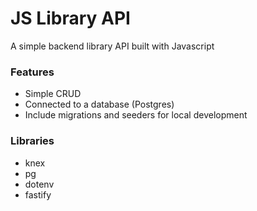 # JS Library API

A simple backend library API built with Javascript

### Features

- Simple CRUD
- Connected to a database (Postgres)
- Include migrations and seeders for local development

### Libraries

- knex
- pg
- dotenv
- fastify
